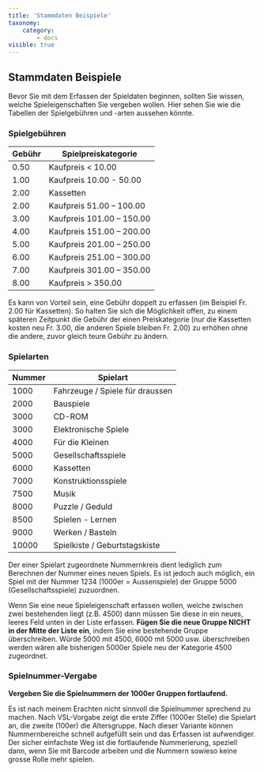 ```yaml
---
title: 'Stammdaten Beispiele'
taxonomy:
    category:
        - docs
visible: true
---
```


## Stammdaten Beispiele

Bevor Sie mit dem Erfassen der Spieldaten beginnen, sollten Sie wissen, welche Spieleigenschaften Sie vergeben wollen. Hier sehen Sie wie die Tabellen der Spielgebühren und -arten aussehen könnte.

### Spielgebühren

| **Gebühr** |  **Spielpreiskategorie** |
| --- 		 | --- 						|
| 0.50 |  Kaufpreis < 10.00 |  
| 1.00 |  Kaufpreis 10.00 - 50.00 |  
| 2.00 |  Kassetten |  
| 2.00 |  Kaufpreis 51.00 – 100.00 |  
| 3.00 |  Kaufpreis 101.00 – 150.00 |  
| 4.00 |  Kaufpreis 151.00 – 200.00 |  
| 5.00 |  Kaufpreis 201.00 – 250.00 |  
| 6.00 |  Kaufpreis 251.00 – 300.00 |  
| 7.00 |  Kaufpreis 301.00 – 350.00 |  
| 8.00 |  Kaufpreis > 350.00 | 

Es kann von Vorteil sein, eine Gebühr doppelt zu erfassen (im Beispiel Fr. 2.00 für Kassetten). So halten Sie sich die Möglichkeit offen, zu einem späteren Zeitpunkt die Gebühr der einen Preiskategorie (nur die Kassetten kosten neu Fr. 3.00, die anderen Spiele bleiben Fr. 2.00) zu erhöhen ohne die andere, zuvor gleich teure Gebühr zu ändern.

### Spielarten

| **Nummer** |  **Spielart** |
| --- 		 | --- 						|
| 1000 |  Fahrzeuge / Spiele für draussen |  
| 2000 |  Bauspiele |  
| 3000 |  CD-ROM |  
| 3000 |  Elektronische Spiele |  
| 4000 |  Für die Kleinen |  
| 5000 |  Gesellschaftsspiele |  
| 6000 |  Kassetten |  
| 7000 |  Konstruktionsspiele |  
| 7500 |  Musik |  
| 8000 |  Puzzle / Geduld |  
| 8500 |  Spielen - Lernen |  
| 9000 |  Werken / Basteln |  
| 10000 |  Spielkiste / Geburtstagskiste | 

Der einer Spielart zugeordnete Nummernkreis dient lediglich zum Berechnen der Nummer eines neuen Spiels. Es ist jedoch auch möglich, ein Spiel mit der Nummer 1234 (1000er = Aussenspiele) der Gruppe 5000 (Gesellschaftsspiele) zuzuordnen.

Wenn Sie eine neue Spieleigenschaft erfassen wollen, welche zwischen zwei bestehenden liegt (z.B. 4500) dann müssen Sie diese in ein neues, leeres Feld unten in der Liste erfassen. **Fügen Sie die neue Gruppe NICHT in der Mitte der Liste ein**, indem Sie eine bestehende Gruppe überschreiben. Würde 5000 mit 4500, 6000 mit 5000 usw. überschreiben werden wären alle bisherigen 5000er Spiele neu der Kategorie 4500 zugeordnet.

### Spielnummer-Vergabe

**Vergeben Sie die Spielnummern der 1000er Gruppen fortlaufend.**

Es ist nach meinem Erachten nicht sinnvoll die Spielnummer sprechend zu machen. Nach VSL-Vorgabe zeigt die erste Ziffer (1000er Stelle) die Spielart an, die zweite (100er) die Altersgruppe. Nach dieser Variante können Nummernbereiche schnell aufgefüllt sein und das Erfassen ist aufwendiger. Der sicher einfachste Weg ist die fortlaufende Nummerierung, speziell dann, wenn Sie mit Barcode arbeiten und die Nummern sowieso keine grosse Rolle mehr spielen.
